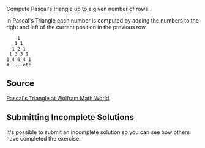 Compute Pascal's triangle up to a given number of rows.

In Pascal's Triangle each number is computed by adding the numbers to
the right and left of the current position in the previous row.

```text
    1
   1 1
  1 2 1
 1 3 3 1
1 4 6 4 1
# ... etc
```
## Source

[Pascal's Triangle at Wolfram Math World](http://mathworld.wolfram.com/PascalsTriangle.html)

## Submitting Incomplete Solutions
It's possible to submit an incomplete solution so you can see how others have completed the exercise.

